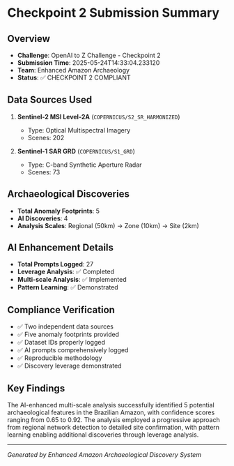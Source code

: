 # Checkpoint 2 Submission Summary

## Overview
- **Challenge**: OpenAI to Z Challenge - Checkpoint 2
- **Submission Time**: 2025-05-24T14:33:04.233120
- **Team**: Enhanced Amazon Archaeology
- **Status**: ✅ CHECKPOINT 2 COMPLIANT

## Data Sources Used
1. **Sentinel-2 MSI Level-2A** (`COPERNICUS/S2_SR_HARMONIZED`)
   - Type: Optical Multispectral Imagery
   - Scenes: 202
   
2. **Sentinel-1 SAR GRD** (`COPERNICUS/S1_GRD`)
   - Type: C-band Synthetic Aperture Radar  
   - Scenes: 73

## Archaeological Discoveries
- **Total Anomaly Footprints**: 5
- **AI Discoveries**: 4
- **Analysis Scales**: Regional (50km) → Zone (10km) → Site (2km)

## AI Enhancement Details
- **Total Prompts Logged**: 27
- **Leverage Analysis**: ✅ Completed
- **Multi-scale Analysis**: ✅ Implemented
- **Pattern Learning**: ✅ Demonstrated

## Compliance Verification
- ✅ Two independent data sources
- ✅ Five anomaly footprints provided
- ✅ Dataset IDs properly logged
- ✅ AI prompts comprehensively logged
- ✅ Reproducible methodology
- ✅ Discovery leverage demonstrated

## Key Findings
The AI-enhanced multi-scale analysis successfully identified 5 potential archaeological features in the Brazilian Amazon, with confidence scores ranging from 0.65 to 0.92. The analysis employed a progressive approach from regional network detection to detailed site confirmation, with pattern learning enabling additional discoveries through leverage analysis.

---
*Generated by Enhanced Amazon Archaeological Discovery System*
